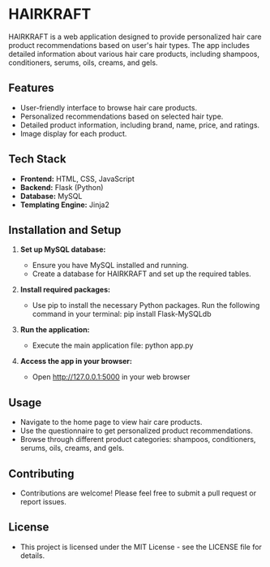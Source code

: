 # HAIRKRAFT

HAIRKRAFT is a web application designed to provide personalized hair care product recommendations based on user's hair types. The app includes detailed information about various hair care products, including shampoos, conditioners, serums, oils, creams, and gels.

## Features

- User-friendly interface to browse hair care products.
- Personalized recommendations based on selected hair type.
- Detailed product information, including brand, name, price, and ratings.
- Image display for each product.

## Tech Stack

- **Frontend:** HTML, CSS, JavaScript
- **Backend:** Flask (Python)
- **Database:** MySQL
- **Templating Engine:** Jinja2

## Installation and Setup

1. **Set up MySQL database:**
   - Ensure you have MySQL installed and running.
   - Create a database for HAIRKRAFT and set up the required tables.

2. **Install required packages:**
   - Use pip to install the necessary Python packages. Run the following command in your terminal:
   pip install Flask-MySQLdb

3. **Run the application:**
   - Execute the main application file:
   python app.py
4. **Access the app in your browser:**
   - Open http://127.0.0.1:5000 in your web browser
     
## Usage

   - Navigate to the home page to view hair care products.
   - Use the questionnaire to get personalized product recommendations.
   - Browse through different product categories: shampoos, conditioners, serums, oils, creams, and gels.

## Contributing

   - Contributions are welcome! Please feel free to submit a pull request or report issues.
     
## License

   - This project is licensed under the MIT License - see the LICENSE file for details.
     

